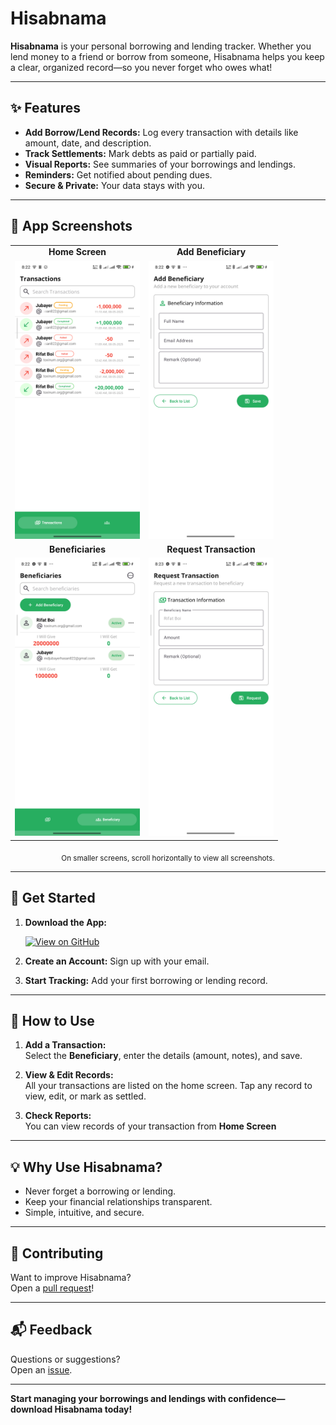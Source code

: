 # Hisabnama

**Hisabnama** is your personal borrowing and lending tracker. Whether you lend money to a friend or borrow from someone, Hisabnama helps you keep a clear, organized record—so you never forget who owes what!

---

## ✨ Features

- **Add Borrow/Lend Records:** Log every transaction with details like amount, date, and description.
- **Track Settlements:** Mark debts as paid or partially paid.
- **Visual Reports:** See summaries of your borrowings and lendings.
- **Reminders:** Get notified about pending dues.
- **Secure & Private:** Your data stays with you.

---

## 📱 App Screenshots

<div align="center">

<table>
    <tr>
        <td align="center"><b>Home Screen</b></td>
        <td align="center"><b>Add Beneficiary</b></td>
    </tr>
    <tr>
        <td align="center"><img src="images/home.png" alt="Home" style="max-width:100%; width:200px;"/></td>
        <td align="center"><img src="images/add_beneficiary.png" alt="Add Beneficiary" style="max-width:100%; width:200px;"/></td>
    </tr>
    <tr>
        <td align="center"><b>Beneficiaries</b></td>
        <td align="center"><b>Request Transaction</b></td>
    </tr>
    <tr>
        <td align="center"><img src="images/beneficiaries.png" alt="Beneficiaries" style="max-width:100%; width:200px;"/></td>
        <td align="center"><img src="images/add_trnx.png" alt="Request Transaction" style="max-width:100%; width:200px;"/></td>
    </tr>
</table>

<sub>
On smaller screens, scroll horizontally to view all screenshots.
</sub>

</div>

---

## 🚀 Get Started

1. **Download the App:**

    [![View on GitHub](https://img.shields.io/badge/Download%20From-GitHub-181717?logo=github&style=for-the-badge)](https://github.com/apurboislam/Hisabnama/raw/refs/heads/main/v1.0.apk)

2. **Create an Account:** Sign up with your email.
3. **Start Tracking:** Add your first borrowing or lending record.

---

## 📖 How to Use

1. **Add a Transaction:**  
    Select the **Beneficiary**, enter the details (amount, notes), and save.

2. **View & Edit Records:**  
    All your transactions are listed on the home screen. Tap any record to view, edit, or mark as settled.

3. **Check Reports:**  
    You can view records of your transaction from **Home Screen**

---

## 💡 Why Use Hisabnama?

- Never forget a borrowing or lending.
- Keep your financial relationships transparent.
- Simple, intuitive, and secure.

---

## 🤝 Contributing

Want to improve Hisabnama?  
Open a <a href="https://github.com/apurboislam/Hisabnama/pulls">pull request</a>!

---

## 📬 Feedback

Questions or suggestions?  
Open an [issue](https://github.com/apurboislam/Hisabnama/issues).

---

**Start managing your borrowings and lendings with confidence—download Hisabnama today!**